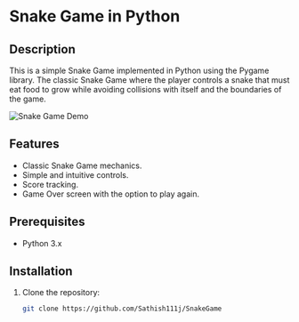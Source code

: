 # Snake Game in Python

## Description
This is a simple Snake Game implemented in Python using the Pygame library. The classic Snake Game where the player controls a snake that must eat food to grow while avoiding collisions with itself and the boundaries of the game.

![Snake Game Demo](demo.gif)

## Features
- Classic Snake Game mechanics.
- Simple and intuitive controls.
- Score tracking.
- Game Over screen with the option to play again.

## Prerequisites
- Python 3.x

## Installation
1. Clone the repository:
   ```bash
   git clone https://github.com/Sathish111j/SnakeGame
